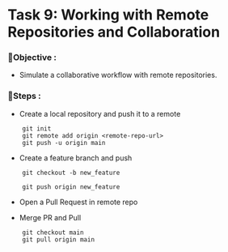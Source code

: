
# Task 9: Working with Remote Repositories and Collaboration

### 🎯Objective :

- Simulate a collaborative workflow with remote repositories.

### 📝Steps :

* Create a local repository and push it to a remote

```
    git init
    git remote add origin <remote-repo-url>
    git push -u origin main
```

* Create a feature branch and push

```
    git checkout -b new_feature

    git push origin new_feature

```
* Open a Pull Request in remote repo

* Merge PR and Pull 

```
    git checkout main
    git pull origin main
```